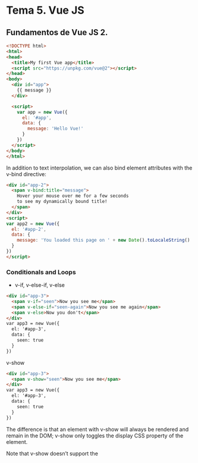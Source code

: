 # Tema 5. Vue JS
## Fundamentos de Vue JS 2.  


```html
<!DOCTYPE html>
<html>
<head>
  <title>My first Vue app</title>
  <script src="https://unpkg.com/vue@2"></script>
</head>
<body>
  <div id="app">
    {{ message }}
  </div>

  <script>
    var app = new Vue({
      el: '#app',
      data: {
        message: 'Hello Vue!'
      }
    })
  </script>
</body>
</html>
```
In addition to text interpolation, we can also bind element attributes with the v-bind directive:
```html
<div id="app-2">
  <span v-bind:title="message">
    Hover your mouse over me for a few seconds
    to see my dynamically bound title!
  </span>
</div>
<script>
var app2 = new Vue({
  el: '#app-2',
  data: {
    message: 'You loaded this page on ' + new Date().toLocaleString()
  }
})
</script>
```

### Conditionals and Loops

- v-if, v-else-if, v-else


```html
<div id="app-3">
  <span v-if="seen">Now you see me</span>
  <span v-else-if="seen-again">Now you see me again</span>
  <span v-else>Now you don't</span>
</div>
var app3 = new Vue({
  el: '#app-3',
  data: {
    seen: true
  }
})
```
v-show
```html
<div id="app-3">
  <span v-show="seen">Now you see me</span>
</div>
var app3 = new Vue({
  el: '#app-3',
  data: {
    seen: true
  }
})
```
The difference is that an element with v-show will always be rendered and remain in the DOM; v-show only toggles the display CSS property of the element.

Note that v-show doesn’t support the <template> element, nor does it work with v-else.

v-if detroy and re-create the elements and also is lazy (don't render) if the condition is false on initial render; v-show is always rendered regardless of the initial condition.


- v-for

```html
<div id="app-4">
  <ol>
    <li v-for="todo in todos">
      {{ todo.text }}
    </li>
  </ol>
</div>
var app4 = new Vue({
  el: '#app-4',
  data: {
    todos: [
      { text: 'Learn JavaScript' },
      { text: 'Learn Vue' },
      { text: 'Build something awesome' }
    ]
  }
})
```
- v-on: to attach event listeners that invoke methods on our Vue instances:
```html	
<div id="app-5">
  <p>{{ message }}</p>
  <button v-on:click="reverseMessage">Reverse Message</button>
</div>
var app5 = new Vue({
  el: '#app-5',
  data: {
    message: 'Hello Vue.js!'
  },
  methods: {
    reverseMessage: function () {
      this.message = this.message.split('').reverse().join('')
    }
  }
})
```

- v-model: makes two-way binding between form input and app state:

```html
<div id="app-6">
  <p>{{ message }}</p>
  <input v-model="message">
</div>
var app6 = new Vue({
  el: '#app-6',
  data: {
    message: 'Hello Vue!'
  }
})
```	

### Composing with Components

In Vue, a component is essentially a Vue instance with pre-defined options. Registering a component in Vue is straightforward:
```html
// Define a new component called todo-item
Vue.component('todo-item', {
  template: '<li>This is a todo</li>'
})

var app = new Vue(...)

<ol>
  <!-- Create an instance of the todo-item component -->
  <todo-item></todo-item>
</ol>
```

Passing props to components
```html
Vue.component('todo-item', {
  // The todo-item component now accepts a
  // "prop", which is like a custom attribute.
  // This prop is called todo.
  props: ['todo'],
  template: '<li>{{ todo.text }}</li>'
})
```	
Now we can pass the todo into each repeated component using v-bind:
```html	
<div id="app-7">
  <ol>
    <!--
      Now we provide each todo-item with the todo object
      it's representing, so that its content can be dynamic.
      We also need to provide each component with a "key",
      which will be explained later.
    -->
    <todo-item
      v-for="item in groceryList"
      v-bind:todo="item"
      v-bind:key="item.id"
    ></todo-item>
  </ol>
</div>
Vue.component('todo-item', {
  props: ['todo'],
  template: '<li>{{ todo.text }}</li>'
})

var app7 = new Vue({
  el: '#app-7',
  data: {
    groceryList: [
      { id: 0, text: 'Vegetables' },
      { id: 1, text: 'Cheese' },
      { id: 2, text: 'Whatever else humans are supposed to eat' }
    ]
  }
})
```	


In a large application, it is necessary to divide the whole app into components to make development manageable. We will talk a lot more about components later in the guide, but here’s an (imaginary) example of what an app’s template might look like with components:

```html
<div id="app">
  <app-nav></app-nav>
  <app-view>
    <app-sidebar></app-sidebar>
    <app-content></app-content>
  </app-view>
</div>
```
## Rutas en Vue JS 2 con Vue-Router. 



## Directivas y filtros de Vue JS 2. 